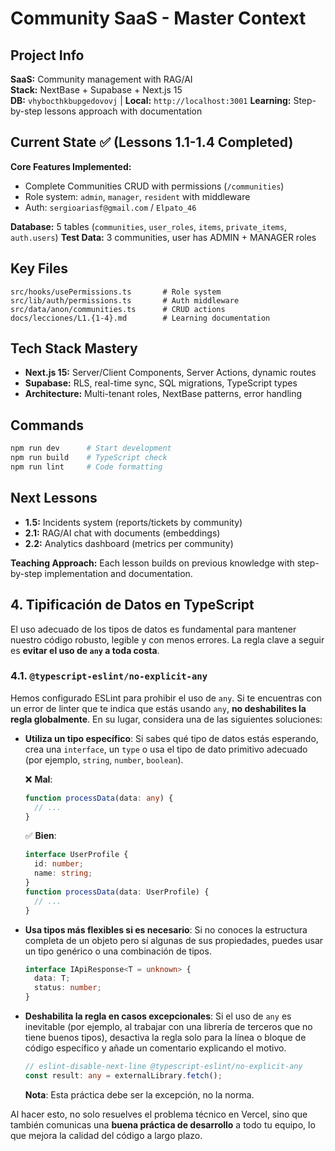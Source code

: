 # Community SaaS - Master Context

## Project Info

**SaaS:** Community management with RAG/AI  
**Stack:** NextBase + Supabase + Next.js 15  
**DB:** `vhybocthkbupgedovovj` | **Local:** `http://localhost:3001`
**Learning:** Step-by-step lessons approach with documentation

## Current State ✅ (Lessons 1.1-1.4 Completed)

**Core Features Implemented:**

- Complete Communities CRUD with permissions (`/communities`)
- Role system: `admin`, `manager`, `resident` with middleware
- Auth: `sergioariasf@gmail.com` / `Elpato_46`

**Database:** 5 tables (`communities`, `user_roles`, `items`, `private_items`, `auth.users`)
**Test Data:** 3 communities, user has ADMIN + MANAGER roles

## Key Files

```
src/hooks/usePermissions.ts       # Role system
src/lib/auth/permissions.ts       # Auth middleware
src/data/anon/communities.ts      # CRUD actions
docs/lecciones/L1.{1-4}.md        # Learning documentation
```

## Tech Stack Mastery

- **Next.js 15:** Server/Client Components, Server Actions, dynamic routes
- **Supabase:** RLS, real-time sync, SQL migrations, TypeScript types
- **Architecture:** Multi-tenant roles, NextBase patterns, error handling

## Commands

```bash
npm run dev      # Start development
npm run build    # TypeScript check
npm run lint     # Code formatting
```

## Next Lessons

- **1.5:** Incidents system (reports/tickets by community)
- **2.1:** RAG/AI chat with documents (embeddings)
- **2.2:** Analytics dashboard (metrics per community)

**Teaching Approach:** Each lesson builds on previous knowledge with step-by-step implementation and documentation.

## 4. Tipificación de Datos en TypeScript

El uso adecuado de los tipos de datos es fundamental para mantener nuestro código robusto, legible y con menos errores. La regla clave a seguir es **evitar el uso de `any` a toda costa**.

### 4.1. `@typescript-eslint/no-explicit-any`

Hemos configurado ESLint para prohibir el uso de `any`. Si te encuentras con un error de linter que te indica que estás usando `any`, **no deshabilites la regla globalmente**. En su lugar, considera una de las siguientes soluciones:

- **Utiliza un tipo específico**: Si sabes qué tipo de datos estás esperando, crea una `interface`, un `type` o usa el tipo de dato primitivo adecuado (por ejemplo, `string`, `number`, `boolean`).

  ❌ **Mal**:
  ```typescript
  function processData(data: any) {
    // ...
  }
  ```

  ✅ **Bien**:
  ```typescript
  interface UserProfile {
    id: number;
    name: string;
  }
  function processData(data: UserProfile) {
    // ...
  }
  ```

- **Usa tipos más flexibles si es necesario**: Si no conoces la estructura completa de un objeto pero sí algunas de sus propiedades, puedes usar un tipo genérico o una combinación de tipos.

  ```typescript
  interface IApiResponse<T = unknown> {
    data: T;
    status: number;
  }
  ```

- **Deshabilita la regla en casos excepcionales**: Si el uso de `any` es inevitable (por ejemplo, al trabajar con una librería de terceros que no tiene buenos tipos), desactiva la regla solo para la línea o bloque de código específico y añade un comentario explicando el motivo.

  ```typescript
  // eslint-disable-next-line @typescript-eslint/no-explicit-any
  const result: any = externalLibrary.fetch();
  ```

  **Nota**: Esta práctica debe ser la excepción, no la norma.

Al hacer esto, no solo resuelves el problema técnico en Vercel, sino que también comunicas una **buena práctica de desarrollo** a todo tu equipo, lo que mejora la calidad del código a largo plazo.
